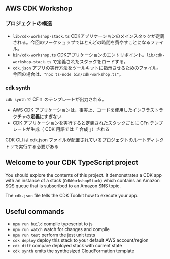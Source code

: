 ## AWS CDK Workshop
### プロジェクトの構造
- `lib/cdk-workshop-stack.ts`
CDKアプリケーションのメインスタックが定義される。今回のワークショップでほとんどの時間を費やすことになるファイル。
- `bin/cdk-workshop.ts`
CDKアプリケーションのエントリポイント。`lib/cdk-workshop-stack.ts` で定義されたスタックをロードする。
- `cdk.json`
アプリの実行方法をツールキットに指示させるためのファイル。今回の場合は、`"npx ts-node bin/cdk-workshop.ts"`。

### cdk synth
`cdk synth` で CFｎ のテンプレートが出力される。
- AWS CDK アプリケーションは、事実上、コードを使用したインフラストラクチャの**定義**にすぎない
- CDK アプリケーションを実行すると定義されたスタックごとに CFn テンプレートが生成（ CDK 用語では「 合成 」）される
<p class="callout info">CDK CLI は cdk.json ファイルが配置されているプロジェクトのルートディレクトリで実行する必要がある</p>

## Welcome to your CDK TypeScript project

You should explore the contents of this project. It demonstrates a CDK app with an instance of a stack (`CdkWorkshopStack`)
which contains an Amazon SQS queue that is subscribed to an Amazon SNS topic.

The `cdk.json` file tells the CDK Toolkit how to execute your app.

## Useful commands

* `npm run build`   compile typescript to js
* `npm run watch`   watch for changes and compile
* `npm run test`    perform the jest unit tests
* `cdk deploy`      deploy this stack to your default AWS account/region
* `cdk diff`        compare deployed stack with current state
* `cdk synth`       emits the synthesized CloudFormation template

